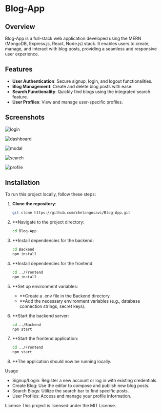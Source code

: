 # Blog-App

## Overview

Blog-App is a full-stack web application developed using the MERN (MongoDB, Express.js, React, Node.js) stack. It enables users to create, manage, and interact with blog posts, providing a seamless and responsive user experience.

## Features

- **User Authentication**: Secure signup, login, and logout functionalities.
- **Blog Management**: Create and delete blog posts with ease.
- **Search Functionality**: Quickly find blogs using the integrated search feature.
- **User Profiles**: View and manage user-specific profiles.

## Screenshots
![login](Frontend/src/assets/BLOG-FULLSTACK_login.png)

![dashboard](Frontend/src/assets/BLOG-FULLSTACK_Dashboard.png)

![modal](Frontend/src/assets/Blog_Application_modal.png)

![search](Frontend/src/assets/BLOG-FULLSTACK_search.png)

![profile](Frontend/src/assets/BLOG-FULLSTACK_profile.png)


## Installation

To run this project locally, follow these steps:

1. **Clone the repository**:

   ```bash
   git clone https://github.com/chetangosavi/Blog-App.git

2. **Navigate to the project directory:

   ```bash
   cd Blog-App

3. **Install dependencies for the backend:

   ```bash
   cd Backend
   npm install
   
4. **Install dependencies for the frontend:

   ```bash
   cd ../Frontend
   npm install
   
5. **Set up environment variables:
   - **Create a .env file in the Backend directory.
   - **Add the necessary environment variables (e.g., database connection strings, secret keys).

6. **Start the backend server:

      ```bash
      cd ../Backend
      npm start

7. **Start the frontend application:

      ```bash
      cd ../Frontend
      npm start


8. **The application should now be running locally.

Usage
- Signup/Login: Register a new account or log in with existing credentials.
- Create Blog: Use the editor to compose and publish new blog posts.
- Search Blogs: Utilize the search bar to find specific posts.
- User Profiles: Access and manage your profile information.


License
This project is licensed under the MIT License.



